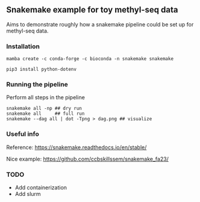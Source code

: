 ## Snakemake example for toy methyl-seq data

Aims to demonstrate roughly how a snakemake pipeline
could be set up for methyl-seq data.

### Installation

```
mamba create -c conda-forge -c bioconda -n snakemake snakemake
```

```
pip3 install python-dotenv
```

### Running the pipeline

Perform all steps in the pipeline
```
snakemake all -np ## dry run
snakemake all     ## full run
snakemake --dag all | dot -Tpng > dag.png ## visualize 
```

###  Useful info

Reference:
https://snakemake.readthedocs.io/en/stable/

Nice example:
https://github.com/ccbskillssem/snakemake_fa23/

### TODO

* Add containerization
* Add slurm


